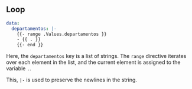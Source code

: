 ## Loop

```yaml
data:
  departamentos: |-
    {{- range .Values.departamentos }}
    - {{ . }}
    {{- end }}
```

Here, the `departamentos` key is a list of strings. The `range` directive iterates over each element in the list, and the current element is assigned to the variable `.`.

This, `|-` is used to preserve the newlines in the string.
